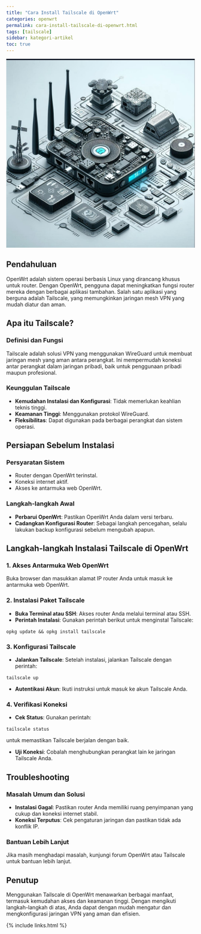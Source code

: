 ```yaml
---
title: "Cara Install Tailscale di OpenWrt"
categories: openwrt
permalink: cara-install-tailscale-di-openwrt.html
tags: [tailscale]
sidebar: kategori-artikel
toc: true
---
```


![install tailscale openwrt](/images/install-tailscale-openwrt.jpg)

## Pendahuluan

OpenWrt adalah sistem operasi berbasis Linux yang dirancang khusus untuk router. Dengan OpenWrt, pengguna dapat meningkatkan fungsi router mereka dengan berbagai aplikasi tambahan. Salah satu aplikasi yang berguna adalah Tailscale, yang memungkinkan jaringan mesh VPN yang mudah diatur dan aman.

## Apa itu Tailscale?

### Definisi dan Fungsi

Tailscale adalah solusi VPN yang menggunakan WireGuard untuk membuat jaringan mesh yang aman antara perangkat. Ini mempermudah koneksi antar perangkat dalam jaringan pribadi, baik untuk penggunaan pribadi maupun profesional.

### Keunggulan Tailscale

- **Kemudahan Instalasi dan Konfigurasi**: Tidak memerlukan keahlian teknis tinggi.
- **Keamanan Tinggi**: Menggunakan protokol WireGuard.
- **Fleksibilitas**: Dapat digunakan pada berbagai perangkat dan sistem operasi.

## Persiapan Sebelum Instalasi

### Persyaratan Sistem

- Router dengan OpenWrt terinstal.
- Koneksi internet aktif.
- Akses ke antarmuka web OpenWrt.

### Langkah-langkah Awal

- **Perbarui OpenWrt**: Pastikan OpenWrt Anda dalam versi terbaru.
- **Cadangkan Konfigurasi Router**: Sebagai langkah pencegahan, selalu lakukan backup konfigurasi sebelum mengubah apapun.

## Langkah-langkah Instalasi Tailscale di OpenWrt

### 1. Akses Antarmuka Web OpenWrt

Buka browser dan masukkan alamat IP router Anda untuk masuk ke antarmuka web OpenWrt.

### 2. Instalasi Paket Tailscale

- **Buka Terminal atau SSH**: Akses router Anda melalui terminal atau SSH.
- **Perintah Instalasi**: Gunakan perintah berikut untuk menginstal Tailscale:

<pre><code class="language-bash">opkg update && opkg install tailscale</code></pre>

### 3. Konfigurasi Tailscale

- **Jalankan Tailscale**: Setelah instalasi, jalankan Tailscale dengan perintah:

<pre><code class="language-bash">tailscale up</code></pre>
  
- **Autentikasi Akun**: Ikuti instruksi untuk masuk ke akun Tailscale Anda.

### 4. Verifikasi Koneksi

- **Cek Status**: Gunakan perintah:
  
<pre><code class="language-bash">tailscale status</code></pre>

untuk memastikan Tailscale berjalan dengan baik.

- **Uji Koneksi**: Cobalah menghubungkan perangkat lain ke jaringan Tailscale Anda.

## Troubleshooting

### Masalah Umum dan Solusi

- **Instalasi Gagal**: Pastikan router Anda memiliki ruang penyimpanan yang cukup dan koneksi internet stabil.
- **Koneksi Terputus**: Cek pengaturan jaringan dan pastikan tidak ada konflik IP.

### Bantuan Lebih Lanjut

Jika masih menghadapi masalah, kunjungi forum OpenWrt atau Tailscale untuk bantuan lebih lanjut.

## Penutup

Menggunakan Tailscale di OpenWrt menawarkan berbagai manfaat, termasuk kemudahan akses dan keamanan tinggi. Dengan mengikuti langkah-langkah di atas, Anda dapat dengan mudah mengatur dan mengkonfigurasi jaringan VPN yang aman dan efisien.

{% include links.html %}
